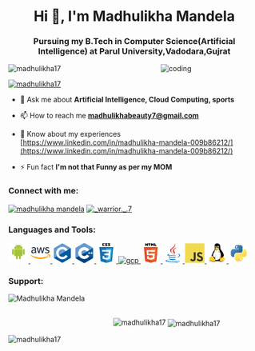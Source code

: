 <h1 align="center">Hi 👋, I'm Madhulikha Mandela</h1>
<h3 align="center">Pursuing my B.Tech in Computer Science(Artificial Intelligence) at Parul University,Vadodara,Gujrat</h3>

<img align="right" alt="coding" width="199" src="https://camo.githubusercontent.com/691cdc5f9c4dc0e88650b97d480af9237d9422963bd1184f95e00087d3aa8bbd/68747470733a2f2f692e696d6775722e636f6d2f72486c456444712e676966">

<p align="left"> <img src="https://komarev.com/ghpvc/?username=madhulikha17&label=Profile%20views&color=0e75b6&style=flat" alt="madhulikha17" /> </p>

<p align="left"> <a href="https://github.com/ryo-ma/github-profile-trophy"><img src="https://github-profile-trophy.vercel.app/?username=madhulikha17" alt="madhulikha17" /></a> </p>

- 💬 Ask me about **Artificial Intelligence, Cloud Computing, sports**

- 📫 How to reach me **madhulikhabeauty7@gmail.com**

- 📄 Know about my experiences [https://www.linkedin.com/in/madhulikha-mandela-009b86212/](https://www.linkedin.com/in/madhulikha-mandela-009b86212/)

- ⚡ Fun fact **I'm not that Funny as per my MOM**

<h3 align="left">Connect with me:</h3>
<p align="left">
<a href="https://linkedin.com/in/madhulikha mandela" target="blank"><img align="center" src="https://raw.githubusercontent.com/rahuldkjain/github-profile-readme-generator/master/src/images/icons/Social/linked-in-alt.svg" alt="madhulikha mandela" height="30" width="40" /></a>
<a href="https://instagram.com/_warrior._.7" target="blank"><img align="center" src="https://raw.githubusercontent.com/rahuldkjain/github-profile-readme-generator/master/src/images/icons/Social/instagram.svg" alt="_warrior._.7" height="30" width="40" /></a>
</p>

<h3 align="left">Languages and Tools:</h3>
<p align="left"> <a href="https://developer.android.com" target="_blank" rel="noreferrer"> <img src="https://raw.githubusercontent.com/devicons/devicon/master/icons/android/android-original-wordmark.svg" alt="android" width="40" height="40"/> </a> <a href="https://aws.amazon.com" target="_blank" rel="noreferrer"> <img src="https://raw.githubusercontent.com/devicons/devicon/master/icons/amazonwebservices/amazonwebservices-original-wordmark.svg" alt="aws" width="40" height="40"/> </a> <a href="https://www.cprogramming.com/" target="_blank" rel="noreferrer"> <img src="https://raw.githubusercontent.com/devicons/devicon/master/icons/c/c-original.svg" alt="c" width="40" height="40"/> </a> <a href="https://www.w3schools.com/cpp/" target="_blank" rel="noreferrer"> <img src="https://raw.githubusercontent.com/devicons/devicon/master/icons/cplusplus/cplusplus-original.svg" alt="cplusplus" width="40" height="40"/> </a> <a href="https://www.w3schools.com/css/" target="_blank" rel="noreferrer"> <img src="https://raw.githubusercontent.com/devicons/devicon/master/icons/css3/css3-original-wordmark.svg" alt="css3" width="40" height="40"/> </a> <a href="https://cloud.google.com" target="_blank" rel="noreferrer"> <img src="https://www.vectorlogo.zone/logos/google_cloud/google_cloud-icon.svg" alt="gcp" width="40" height="40"/> </a> <a href="https://www.w3.org/html/" target="_blank" rel="noreferrer"> <img src="https://raw.githubusercontent.com/devicons/devicon/master/icons/html5/html5-original-wordmark.svg" alt="html5" width="40" height="40"/> </a> <a href="https://www.java.com" target="_blank" rel="noreferrer"> <img src="https://raw.githubusercontent.com/devicons/devicon/master/icons/java/java-original.svg" alt="java" width="40" height="40"/> </a> <a href="https://developer.mozilla.org/en-US/docs/Web/JavaScript" target="_blank" rel="noreferrer"> <img src="https://raw.githubusercontent.com/devicons/devicon/master/icons/javascript/javascript-original.svg" alt="javascript" width="40" height="40"/> </a> <a href="https://www.linux.org/" target="_blank" rel="noreferrer"> <img src="https://raw.githubusercontent.com/devicons/devicon/master/icons/linux/linux-original.svg" alt="linux" width="40" height="40"/> </a> <a href="https://www.python.org" target="_blank" rel="noreferrer"> <img src="https://raw.githubusercontent.com/devicons/devicon/master/icons/python/python-original.svg" alt="python" width="40" height="40"/> </a> </p>

<h3 align="left">Support:</h3>
<p><a href="https://www.buymeacoffee.com/Madhulikha Mandela"> <img align="left" src="https://cdn.buymeacoffee.com/buttons/v2/default-yellow.png" height="50" width="210" alt="Madhulikha Mandela" /></a></p><br><br>


<p><img align="left" src="https://github-readme-stats.vercel.app/api/top-langs?username=madhulikha17&show_icons=true&locale=en&layout=compact" alt="madhulikha17" /></p>

<p>&nbsp;<img align="center" src="https://github-readme-stats.vercel.app/api?username=madhulikha17&show_icons=true&locale=en" alt="madhulikha17" /></p>

<p><img align="center" src="https://github-readme-streak-stats.herokuapp.com/?user=madhulikha17&" alt="madhulikha17" /></p>
